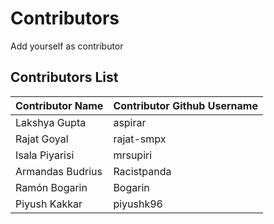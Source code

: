 # Contributors
Add yourself as contributor

## Contributors List
| Contributor Name | Contributor Github Username |
|------------------|-----------------------------|
| Lakshya Gupta | aspirar |
| Rajat Goyal | rajat-smpx |
| Isala Piyarisi | mrsupiri |
| Armandas Budrius | Racistpanda |
| Ramón Bogarin |   Bogarin |
| Piyush Kakkar | piyushk96 |
